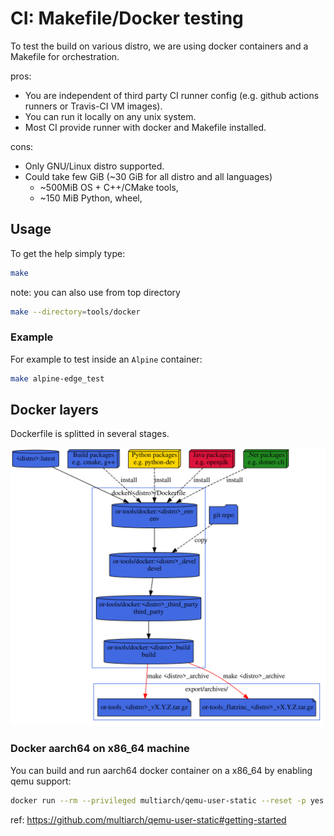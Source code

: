 # CI: Makefile/Docker testing

To test the build on various distro, we are using docker containers and a
Makefile for orchestration.

pros:
* You are independent of third party CI runner config (e.g. github actions
  runners or Travis-CI VM images).
* You can run it locally on any unix system.
* Most CI provide runner with docker and Makefile installed.

cons:
* Only GNU/Linux distro supported.
* Could take few GiB (~30 GiB for all distro and all languages)
  * ~500MiB OS + C++/CMake tools,
  * ~150 MiB Python, wheel,

## Usage

To get the help simply type:
```sh
make
```

note: you can also use from top directory
```sh
make --directory=tools/docker
```

### Example

For example to test inside an `Alpine` container:
```sh
make alpine-edge_test
```

## Docker layers

Dockerfile is splitted in several stages.

![docker](doc/deps.svg)

### Docker aarch64 on x86_64 machine

You can build and run aarch64 docker container on a x86_64 by enabling qemu
support:

```sh
docker run --rm --privileged multiarch/qemu-user-static --reset -p yes
```

ref: https://github.com/multiarch/qemu-user-static#getting-started

